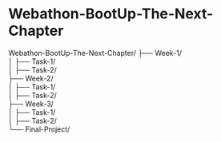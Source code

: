 # Webathon-BootUp-The-Next-Chapter

Webathon-BootUp-The-Next-Chapter/
├── Week-1/  
│   ├── Task-1/  
│   ├── Task-2/  
├── Week-2/  
│   ├── Task-1/  
│   ├── Task-2/  
├── Week-3/  
│   ├── Task-1/  
│   ├── Task-2/  
└── Final-Project/  
